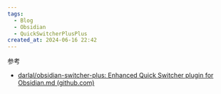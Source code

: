 ```yaml
---
tags:
  - Blog
  - Obsidian
  - QuickSwitcherPlusPlus
created_at: 2024-06-16 22:42
---
```


参考

- [darlal/obsidian-switcher-plus: Enhanced Quick Switcher plugin for Obsidian.md (github.com)](https://github.com/darlal/obsidian-switcher-plus)